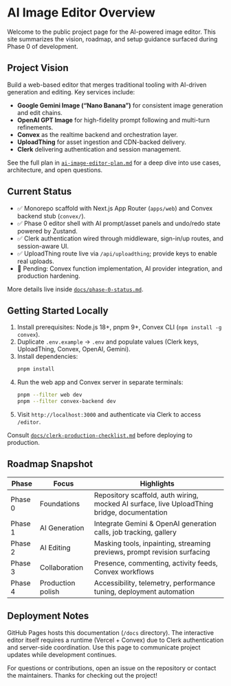 # AI Image Editor Overview

Welcome to the public project page for the AI-powered image editor. This site summarizes the vision, roadmap, and setup guidance surfaced during Phase 0 of development.

## Project Vision

Build a web-based editor that merges traditional tooling with AI-driven generation and editing. Key services include:

- **Google Gemini Image (“Nano Banana”)** for consistent image generation and edit chains.
- **OpenAI GPT Image** for high-fidelity prompt following and multi-turn refinements.
- **Convex** as the realtime backend and orchestration layer.
- **UploadThing** for asset ingestion and CDN-backed delivery.
- **Clerk** delivering authentication and session management.

See the full plan in [`ai-image-editor-plan.md`](../ai-image-editor-plan.md) for a deep dive into use cases, architecture, and open questions.

## Current Status

- ✅ Monorepo scaffold with Next.js App Router (`apps/web`) and Convex backend stub (`convex/`).
- ✅ Phase 0 editor shell with AI prompt/asset panels and undo/redo state powered by Zustand.
- ✅ Clerk authentication wired through middleware, sign-in/up routes, and session-aware UI.
- ✅ UploadThing route live via `/api/uploadthing`; provide keys to enable real uploads.
- 📌 Pending: Convex function implementation, AI provider integration, and production hardening.

More details live inside [`docs/phase-0-status.md`](phase-0-status.md).

## Getting Started Locally

1. Install prerequisites: Node.js 18+, pnpm 9+, Convex CLI (`npm install -g convex`).
2. Duplicate `.env.example` → `.env` and populate values (Clerk keys, UploadThing, Convex, OpenAI, Gemini).
3. Install dependencies:
   ```bash
   pnpm install
   ```
4. Run the web app and Convex server in separate terminals:
   ```bash
   pnpm --filter web dev
   pnpm --filter convex-backend dev
   ```
5. Visit `http://localhost:3000` and authenticate via Clerk to access `/editor`.

Consult [`docs/clerk-production-checklist.md`](clerk-production-checklist.md) before deploying to production.

## Roadmap Snapshot

| Phase | Focus | Highlights |
| --- | --- | --- |
| Phase 0 | Foundations | Repository scaffold, auth wiring, mocked AI surface, live UploadThing bridge, documentation |
| Phase 1 | AI Generation | Integrate Gemini & OpenAI generation calls, job tracking, gallery |
| Phase 2 | AI Editing | Masking tools, inpainting, streaming previews, prompt revision surfacing |
| Phase 3 | Collaboration | Presence, commenting, activity feeds, Convex workflows |
| Phase 4 | Production polish | Accessibility, telemetry, performance tuning, deployment automation |

## Deployment Notes

GitHub Pages hosts this documentation (`/docs` directory). The interactive editor itself requires a runtime (Vercel + Convex) due to Clerk authentication and server-side coordination. Use this page to communicate project updates while development continues.

For questions or contributions, open an issue on the repository or contact the maintainers. Thanks for checking out the project! 
